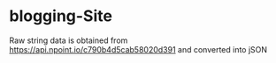 # blogging-Site
Raw string data is obtained from https://api.npoint.io/c790b4d5cab58020d391 and converted into jSON</br>

